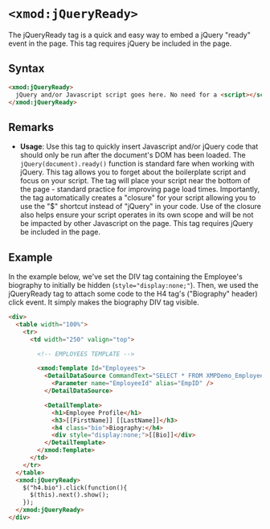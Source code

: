 # `<xmod:jQueryReady>`

The jQueryReady tag is a quick and easy way to embed a jQuery "ready" event in the page. This tag requires jQuery be included in the page.

## Syntax
```html
<xmod:jQueryReady>  
  jQuery and/or Javascript script goes here. No need for a <script></script> tag
</xmod:jQueryReady>
```

## Remarks

*   **Usage**: Use this tag to quickly insert Javascript and/or jQuery code that should only be run after the document's DOM has been loaded. The `jQuery(document).ready()` function is standard fare when working with jQuery. This tag allows you to forget about the boilerplate script and focus on your script. The tag will place your script near the bottom of the page - standard practice for improving page load times. Importantly, the tag automatically creates a "closure" for your script allowing you to use the "$" shortcut instead of "jQuery" in your code. Use of the closure also helps ensure your script operates in its own scope and will be not be impacted by other Javascript on the page. This tag requires jQuery be included in the page.

## Example

In the example below, we've set the DIV tag containing the Employee's biography to initially be hidden (`style="display:none;"`). Then, we used the jQueryReady tag to attach some code to the H4 tag's ("Biography" header) click event. It simply makes the biography DIV tag visible.

```html {23-27}
<div>
  <table width="100%">
    <tr>
      <td width="250" valign="top">

        <!-- EMPLOYEES TEMPLATE -->

        <xmod:Template Id="Employees">
          <DetailDataSource CommandText="SELECT * FROM XMPDemo_Employees WHERE EmployeeId = @EmpID">
            <Parameter name="EmployeeId" alias="EmpID" />
          </DetailDataSource>

          <DetailTemplate>
            <h1>Employee Profile</h1>
            <h3>[[FirstName]] [[LastName]]</h3>
            <h4 class="bio">Biography:</h4>
            <div style="display:none;">[[Bio]]</div>
          </DetailTemplate>
        </xmod:Template>
      </td>
    </tr>
  </table>
  <xmod:jQueryReady>
    $("h4.bio").click(function(){
      $(this).next().show();
    });
  </xmod:jQueryReady>
</div>
```
